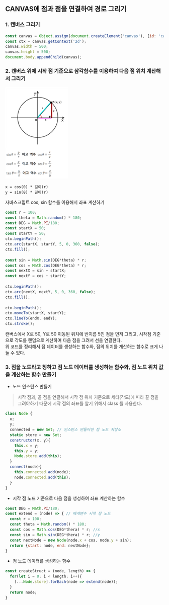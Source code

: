 ## CANVAS에 점과 점을 연결하여 경로 그리기
### 1. 캔버스 그리기
```js
const canvas = Object.assign(document.createElement('canvas'), {id: 'canvas'});
const ctx = canvas.getContext('2d');
canvas.width = 500;
canvas.height = 500;
document.body.appendChild(canvas);
```

### 2. 캔버스 위에 시작 점 기준으로 삼각함수를 이용하여 다음 점 위치 계산해서 그리기
<img src="./assets/image/sin_cos.png" width="200" />

```
x = cos(θ) * 길이(r)
y = sin(θ) * 길이(r)
```
자바스크립트 cos, sin 함수를 이용해서 좌표 계산하기

```js
const r = 100;
const theta = Math.random() * 180;
const DEG = Math.PI/180;
const startX = 50;
const startY = 50;
ctx.beginPath();
ctx.arc(startX, startY, 5, 0, 360, false);
ctx.fill();

const sin = Math.sin(DEG*theta) * r;
const cos = Math.cos(DEG*theta) * r; 
const nextX = sin + startX;
const nextY = cos + startY;

ctx.beginPath();
ctx.arc(nextX, nextY, 5, 0, 360, false);
ctx.fill();

ctx.beginPath();
ctx.moveTo(startX, startY);
ctx.lineTo(endX, endY);
ctx.stroke();
```

캔버스에서 X로 50, Y로 50 이동된 위치에 반지름 5인 점을 먼저 그리고, 시작점 기준으로 각도를 랜덤으로 계산하여 다음 점을 그려서 선을 연결한다.     
위 코드를 정리해서 점 데이터를 생성하는 함수와, 점의 위치를 계산하는 함수로 크게 나눌 수 있다.

### 3. 점을 노드라고 칭하고 점 노드 데이터를 생성하는 함수와, 점 노드 위치 값을 계산하는 함수 만들기
* 노드 인스턴스 만들기
> 시작 점과, 끝 점을 연결해서 시작 점 위치 기준으로 세타(각도)에 따라 끝 점을 그려야하기 때문에 시작 점의 좌표를 알기 위해서 class 를 사용한다.
```js
class Node {
  x;
  y;
  connected = new Set; // 인스턴스 만들어진 점 노드 저장소
  static store = new Set;
  constructor(x, y){
    this.x = y;
    this.y = y;
    Node.store.add(this);
  }
  connect(node){
    this.connected.add(node);
    node.connected.add(this);
  }
}
```
* 시작 점 노드 기준으로 다음 점을 생성하여 좌표 계산하는 함수 
```js
const DEG = Math.PI/180;
const extend = (node) => { // 매개변수 시작 점 노드
  const r = 100;
  const theta = Math.random() * 180;
  const cos = Math.cos(DEG*thera) * r; //x
  const sin = Math.sin(DEG*thera) * r; //y
  const nextNode = new Node(node.x + cos, node.y + sin);
  return {start: node, end: nextNode};
}
```

* 점 노드 데이터를 생성하는 함수
```js
const createStruct = (node, length) => {
  for(let i = 0; i < length; i++){
    [...Node.store].forEach(node => extend(node));
  }
  return node;
}
```



